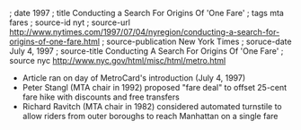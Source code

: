 ; date 1997
; title Conducting a Search For Origins Of 'One Fare'
; tags mta fares
; source-id nyt
; source-url http://www.nytimes.com/1997/07/04/nyregion/conducting-a-search-for-origins-of-one-fare.html
; source-publication New York Times
; soruce-date July 4, 1997
; source-title Conducting A Search For Origins Of 'One Fare'
; source nyc http://www.nyc.gov/html/misc/html/metro.html

- Article ran on day of MetroCard's introduction (July 4, 1997)
- Peter Stangl (MTA chair in 1992) proposed "fare deal" to offset 25-cent fare hike with discounts and free transfers
- Richard Ravitch (MTA chair in 1982) considered automated turnstile to allow riders from outer boroughs to reach Manhattan on a single fare
